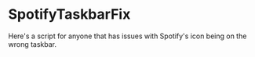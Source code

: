 # SpotifyTaskbarFix
Here's a script for anyone that has issues with Spotify's icon being on the wrong taskbar.
